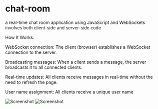 # chat-room
a real-time chat room application using JavaScript and WebSockets involves both client-side and server-side code

How It Works:

WebSocket connection: The client (browser) establishes a WebSocket connection to the server.

Broadcasting messages: When a client sends a message, the server broadcasts it to all connected clients.

Real-time updates: All clients receive messages in real-time without the need to refresh the page.

User name assignment: All clients receive a unique user name

![Screenshot](/ScreenShot1.png)
![Screenshot](/ScreenShot2.png)
